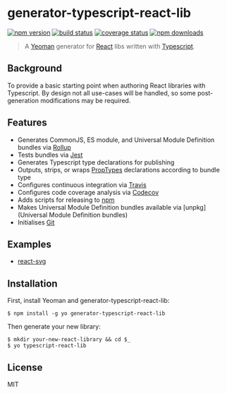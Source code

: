 # generator-typescript-react-lib

[![npm version][npmv-image]][npmv-url]
[![build status][travis-image]][travis-url]
[![coverage status][codecov-image]][codecov-url]
[![npm downloads][npmd-image]][npmd-url]

> A [Yeoman](http://yeoman.io) generator for [React](https://reactjs.org) libs written with [Typescript](https://www.typescriptlang.org).

## Background

To provide a basic starting point when authoring React libraries with Typescript. By design not all use-cases will be handled, so some post-generation modifications may be required.

## Features

- Generates CommonJS, ES module, and Universal Module Definition bundles via [Rollup](https://rollupjs.org)
- Tests bundles via [Jest](https://jestjs.io/)
- Generates Typescript type declarations for publishing
- Outputs, strips, or wraps [PropTypes](https://reactjs.org/docs/typechecking-with-proptypes.html) declarations according to bundle type
- Configures continuous integration via [Travis](https://travis-ci.org/)
- Configures code coverage analysis via [Codecov](https://codecov.io/)
- Adds scripts for releasing to [npm](https://www.npmjs.com/)
- Makes Universal Module Definition bundles available via [unpkg](Universal Module Definition bundles)
- Initialises [Git](https://git-scm.com/)

## Examples

- [react-svg](https://github.com/tanem/react-svg)

## Installation

First, install Yeoman and generator-typescript-react-lib:

```
$ npm install -g yo generator-typescript-react-lib
```

Then generate your new library:

```
$ mkdir your-new-react-library && cd $_
$ yo typescript-react-lib
```

## License

MIT

[travis-image]: https://img.shields.io/travis/tanem/generator-typescript-react-lib/master.svg?style=flat-square
[travis-url]: https://travis-ci.org/tanem/generator-typescript-react-lib
[codecov-image]: https://img.shields.io/codecov/c/github/tanem/generator-typescript-react-lib.svg?style=flat-square
[codecov-url]: https://codecov.io/gh/tanem/generator-typescript-react-lib
[npmv-image]: https://img.shields.io/npm/v/generator-typescript-react-lib.svg?style=flat-square
[npmv-url]: https://www.npmjs.com/package/generator-typescript-react-lib
[npmd-image]: https://img.shields.io/npm/dm/generator-typescript-react-lib.svg?style=flat-square
[npmd-url]: https://www.npmjs.com/package/generator-typescript-react-lib
